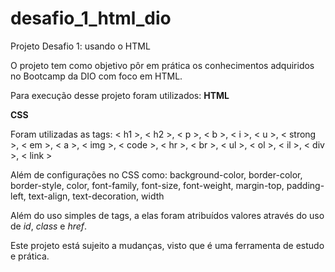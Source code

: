 # desafio_1_html_dio

Projeto Desafio 1: usando o HTML

O projeto tem como objetivo pôr em prática os conhecimentos adquiridos no Bootcamp da DIO com foco em HTML.

Para execução desse projeto foram utilizados:
<b>HTML</b>

<b>CSS</b>

Foram utilizadas as tags:
< h1 >,
< h2 >,
< p >,
< b >,
< i >,
< u >,
< strong >,
< em >,
< a >,
< img >,
< code >,
< hr >,
< br >,
< ul >,
< ol >,
< il >,
< div >,
< link >

Além de configurações no CSS como:
background-color,
border-color,
border-style,
color,
font-family,
font-size,
font-weight,
margin-top,
padding-left,
text-align,
text-decoration,
width

Além do uso simples de tags, a elas foram atribuídos valores através do uso de <i>id</i>, <i>class</i> e <i>href</i>.

Este projeto está sujeito a mudanças, visto que é uma ferramenta de estudo e prática.
